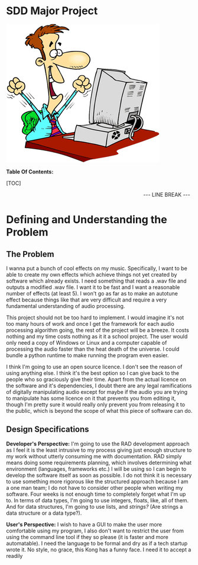 # SDD Major Project



![man](./img/man.png)

**Table Of Contents:**

[TOC]

<div style="page-break-after: always;"><marquee>--- LINE BREAK ---</marquee></div>

# Defining and Understanding the Problem

## The Problem

I wanna put a bunch of cool effects on my music. Specifically, I want to be able to create my own effects which achieve things not yet created by software which already exists. I need something that reads a .wav file and outputs a modified .wav file. I want it to be fast and I want a reasonable number of effects (at least 5). I won't go as far as to make an autotune effect because things like that are very difficult and require a very fundamental understanding of audio processing.

This project should not be too hard to implement. I would imagine it's not too many hours of work and once I get the framework for each audio processing algorithm going, the rest of the project will be a breeze. It costs nothing and my time costs nothing as it it a school project. The user would only need a copy of Windows or Linux and a computer capable of processing the audio faster than the heat death of the universe. I could bundle a python runtime to make running the program even easier. 

I think I'm going to use an open source licence. I don't see the reason of using anything else. I think it's the best option so I can give back to the people who so graciously give their time. Apart from the actual licence on the software and it's dependencies, I doubt there are any legal ramifications of digitally manipulating audio except for maybe if the audio you are trying to manipulate has some licence on it that prevents you from editing it, though I'm pretty sure it would really only prevent you from releasing it to the public, which is beyond the scope of what this piece of software can do.



## Design Specifications

**Developer's Perspective:** I'm going to use the RAD development approach as I feel it is the least intrusive to my process giving just enough structure to my work without utterly consuming me with documentation. RAD simply means doing some requirements planning, which involves determining what environment (languages, frameworks etc.) I will be using so I can begin to develop the software itself as soon as possible. I do not think it is necessary to use something more rigorous like the structured approach because I am a one man team; I do not have to consider other people when writing my software. Four weeks is not enough time to completely forget what I'm up to. In terms of data types, I'm going to use integers, floats, like, all of them. And for data structures, I'm going to use lists, and *strings?* (Are strings a data structure or a data type?).

**User's Perspective:** I wish to have a GUI to make the user more comfortable using my program, I also don't want to restrict the user from using the command line tool if they so please (it is faster and more automatable). I need the language to be formal and dry as if a tech startup wrote it. No style, no grace, this Kong has a funny face. I need it to accept a readily 


